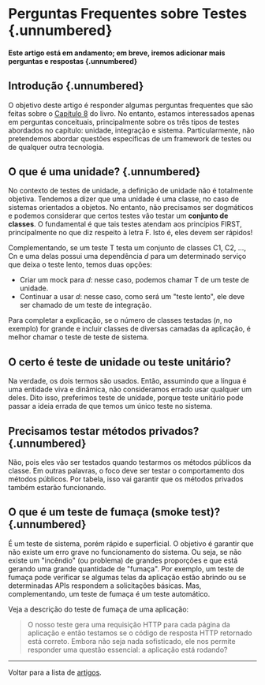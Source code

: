 # Perguntas Frequentes sobre Testes {.unnumbered}

#### Este artigo está em andamento; em breve, iremos adicionar mais perguntas e respostas {.unnumbered}

## Introdução {.unnumbered}

O objetivo deste artigo é responder algumas perguntas frequentes que são feitas
sobre o [Capítulo 8](https://engsoftmoderna.info/cap8.html) do livro. No entanto,
estamos interessados apenas em perguntas conceituais, principalmente sobre os 
três tipos de testes abordados no capítulo: unidade, integração e sistema. 
Particularmente, não pretendemos abordar questões específicas de um framework 
de testes ou de qualquer outra tecnologia.

## O que é uma unidade? {.unnumbered}

No contexto de testes de unidade, a definição de unidade não é totalmente objetiva.
Tendemos a dizer que uma unidade é uma classe, no caso de sistemas
orientados a objetos. No entanto, não precisamos ser dogmáticos e podemos considerar 
que certos testes vão testar um **conjunto de classes**.
O fundamental é que tais testes atendam aos princípios FIRST, principalmente
no que diz respeito à letra F. Isto é, eles devem ser rápidos!

Complementando, se um teste T testa um conjunto de classes C1, C2, ..., Cn e
uma delas possui uma dependência *d* para um determinado serviço que deixa 
o teste lento, temos duas opções:

- Criar um mock para *d*: nesse caso, podemos chamar T de um 
  teste de unidade.
- Continuar a usar *d*: nesse caso, como será um "teste lento", ele deve ser
chamado de um teste de integração.

Para completar a explicação, se o número de classes testadas (*n*, no exemplo)
for grande e incluir classes de diversas camadas da aplicação, é melhor chamar
o teste de teste de sistema.

## O certo é teste de unidade ou teste unitário?

Na verdade, os dois termos são usados. Então, assumindo que a língua é uma
entidade viva e dinâmica, não consideramos errado usar qualquer um deles. 
Dito isso, preferimos teste de unidade, porque teste unitário pode passar a
ideia errada de que temos um único teste no sistema.

## Precisamos testar métodos privados? {.unnumbered}

Não, pois eles vão ser testados quando testarmos os métodos públicos da classe. 
Em outras palavras, o foco deve ser testar o comportamento dos métodos públicos. 
Por tabela, isso vai garantir que os métodos privados também estarão funcionando.

## O que é um teste de fumaça (smoke test)? {.unnumbered}

É um teste de sistema, porém rápido e superficial. O objetivo é 
garantir que não existe um erro grave no funcionamento do sistema. Ou seja, se
não existe um "incêndio" (ou problema) de grandes proporções e que está gerando uma 
grande quantidade de "fumaça". Por exemplo, um teste de fumaça pode verificar 
se algumas telas da aplicação estão abrindo ou se determinadas APIs respondem 
a solicitações básicas. Mas, complementando, um teste de fumaça é um teste 
automático. 

Veja a descrição do teste de fumaça de uma aplicação:

> O nosso teste gera uma requisição HTTP para cada página da aplicação e então 
> testamos se o código de resposta HTTP retornado está correto. Embora não seja
> nada sofisticado, ele nos permite responder uma questão essencial:
> a aplicação está rodando?


* * * 

Voltar para a lista de [artigos](./artigos.html).
